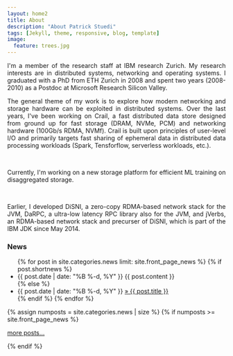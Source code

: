 ```yaml
---
layout: home2
title: About
description: "About Patrick Stuedi"
tags: [Jekyll, theme, responsive, blog, template]
image:
  feature: trees.jpg
---
```

<div style="text-align: justify"> 
<p>
I'm a member of the research staff at IBM research Zurich. My research interests are in distributed systems, networking and operating systems. I graduated with a PhD from ETH Zurich in 2008 and spent two years (2008-2010) as a Postdoc at Microsoft Research Silicon Valley. 
</p>
<p>
The general theme of my work is to explore how modern networking and storage hardware can be exploited in distributed systems. Over the last years, I've been working on Crail, a fast distributed data store designed from ground up for fast storage (DRAM, NVMe, PCM) and networking hardware (100Gb/s RDMA, NVMf). Crail is built upon principles of user-level I/O and primarily targets fast sharing of ephemeral data in distributed data processing workloads (Spark, Tensforflow, serverless workloads, etc.).
</p>
<br>
<p>
Currently, I'm working on a new storage platform for efficient ML training on disaggregated storage.
</p>
<br>
<p>
Earlier, I developed DiSNI, a zero-copy RDMA-based network stack for the JVM, DaRPC, a ultra-low latency RPC library also for the JVM, and jVerbs, an RDMA-based network stack and precurser of DiSNI, which is part of the IBM JDK since May 2014.
</p>
</div>

### News
<ul class="news list-unstyled">
{% for post in site.categories.news limit: site.front_page_news %}
    {% if post.shortnews %}
        <li class="shortnews">
            <span class="date">{{ post.date | date: "%B %-d, %Y" }}</span>
            {{ post.content }}
        </li>
    {% else %}
        <li class="bloglink">
            <span class="date">{{ post.date | date: "%B %-d, %Y" }}</span>
            <a href="{{ post.url }}">&raquo; {{ post.title }}</a>
        </li>
    {% endif %}
{% endfor %}
</ul>
{% assign numposts = site.categories.news | size %}
{% if numposts >= site.front_page_news %}
<p><a href="{{ site.base }}/news/">more posts&hellip;</a></p>
{% endif %}

